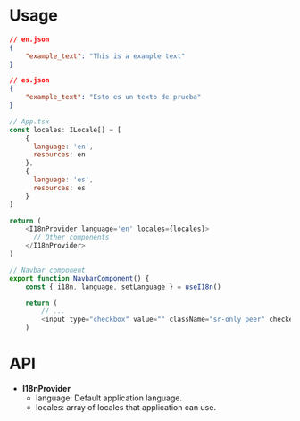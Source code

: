 # Usage

```json
// en.json
{
    "example_text": "This is a example text"
}

// es.json
{
    "example_text": "Esto es un texto de prueba"
}
```

```javascript
// App.tsx
const locales: ILocale[] = [
    {
      language: 'en',
      resources: en
    },
    {
      language: 'es',
      resources: es
    }
]

return (
    <I18nProvider language='en' locales={locales}>
      // Other components
    </I18nProvider>
)
```

```javascript
// Navbar component
export function NavbarComponent() {
    const { i18n, language, setLanguage } = useI18n()

    return (
        // ...
        <input type="checkbox" value="" className="sr-only peer" checked={language === 'en'} onChange={() => setLanguage(language === 'en' ? 'es' : 'en')} />
    )
```

# API

- **I18nProvider**
  - language: Default application language.
  - locales: array of locales that application can use.